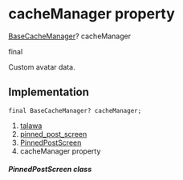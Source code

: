 
<div>

# cacheManager property

</div>


[BaseCacheManager](https://pub.dev/documentation/flutter_cache_manager/3.4.1/flutter_cache_manager/BaseCacheManager-class.html)?
cacheManager


final




Custom avatar data.



## Implementation

``` language-dart
final BaseCacheManager? cacheManager;
```







1.  [talawa](../../index.html)
2.  [pinned_post_screen](../../views_after_auth_screens_feed_pinned_post_screen/)
3.  [PinnedPostScreen](../../views_after_auth_screens_feed_pinned_post_screen/PinnedPostScreen-class.html)
4.  cacheManager property

##### PinnedPostScreen class







